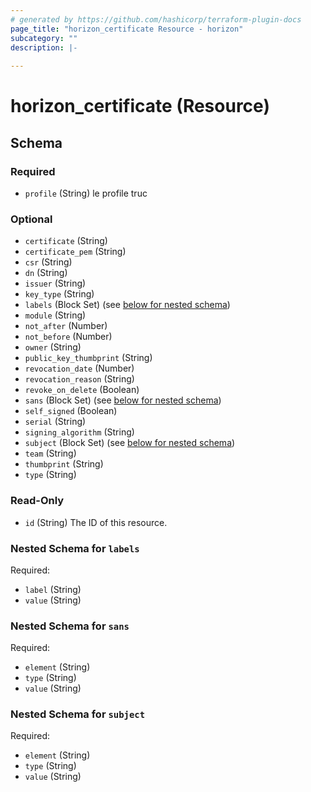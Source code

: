 ```yaml
---
# generated by https://github.com/hashicorp/terraform-plugin-docs
page_title: "horizon_certificate Resource - horizon"
subcategory: ""
description: |-
  
---
```


# horizon_certificate (Resource)





<!-- schema generated by tfplugindocs -->
## Schema

### Required

- `profile` (String) le profile truc

### Optional

- `certificate` (String)
- `certificate_pem` (String)
- `csr` (String)
- `dn` (String)
- `issuer` (String)
- `key_type` (String)
- `labels` (Block Set) (see [below for nested schema](#nestedblock--labels))
- `module` (String)
- `not_after` (Number)
- `not_before` (Number)
- `owner` (String)
- `public_key_thumbprint` (String)
- `revocation_date` (Number)
- `revocation_reason` (String)
- `revoke_on_delete` (Boolean)
- `sans` (Block Set) (see [below for nested schema](#nestedblock--sans))
- `self_signed` (Boolean)
- `serial` (String)
- `signing_algorithm` (String)
- `subject` (Block Set) (see [below for nested schema](#nestedblock--subject))
- `team` (String)
- `thumbprint` (String)
- `type` (String)

### Read-Only

- `id` (String) The ID of this resource.

<a id="nestedblock--labels"></a>
### Nested Schema for `labels`

Required:

- `label` (String)
- `value` (String)


<a id="nestedblock--sans"></a>
### Nested Schema for `sans`

Required:

- `element` (String)
- `type` (String)
- `value` (String)


<a id="nestedblock--subject"></a>
### Nested Schema for `subject`

Required:

- `element` (String)
- `type` (String)
- `value` (String)


